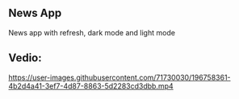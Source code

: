 ## News App

News app with refresh, dark mode and light mode

## Vedio:
https://user-images.githubusercontent.com/71730030/196758361-4b2d4a41-3ef7-4d87-8863-5d2283cd3dbb.mp4

